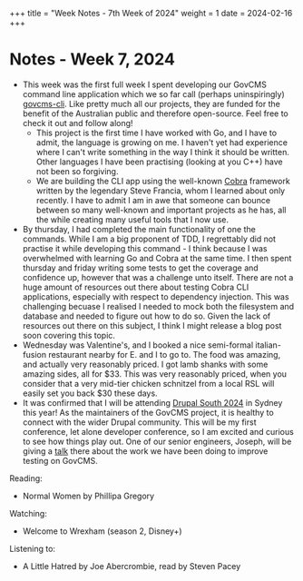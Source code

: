+++
title = "Week Notes - 7th Week of 2024"
weight = 1
date = 2024-02-16
+++

# Notes - Week 7, 2024

- This week was the first full week I spent developing our GovCMS command line application which we so far call (perhaps uninspiringly) [govcms-cli](https://github.com/govcms-tests/govcms-cli). Like pretty much all our projects, they are funded for the benefit of the Australian public and therefore open-source. Feel free to check it out and follow along!
    - This project is the first time I have worked with Go, and I have to admit, the language is growing on me. I haven't yet had experience where I can't write something in the way I think it should be written. Other languages I have been practising (looking at you C++) have not been so forgiving.
    - We are building the CLI app using the well-known [Cobra](https://github.com/spf13/cobra) framework written by the legendary Steve Francia, whom I learned about only recently. I have to admit I am in awe that someone can bounce between so many well-known and important projects as he has, all the while creating many useful tools that I now use.
- By thursday, I had completed the main functionality of one the commands. While I am a big proponent of TDD, I regrettably did not practise it while developing this command - I think because I was overwhelmed with learning Go and Cobra at the same time. I then spent thursday and friday writing some tests to get the coverage and confidence up, however that was a challenge unto itself. There are not a huge amount of resources out there about testing Cobra CLI applications, especially with respect to dependency injection. This was challenging becuase I realised I needed to mock both the filesystem and database and needed to figure out how to do so. Given the lack of resources out there on this subject, I think I might release a blog post soon covering this topic.
- Wednesday was Valentine's, and I booked a nice semi-formal italian-fusion restaurant nearby for E. and I to go to. The food was amazing, and actually very reasonably priced. I got lamb shanks with some amazing sides, all for $33. This was very reasonably priced, when you consider that a very mid-tier chicken schnitzel from a local RSL will easily set you back $30 these days.
- It was confirmed that I will be attending [Drupal South 2024](https://drupalsouth.org/events/drupalsouth-sydney-2024) in Sydney this year! As the maintainers of the GovCMS project, it is healthy to connect with the wider Drupal community. This will be my first conference, let alone developer conference, so I am excited and curious to see how things play out. One of our senior engineers, Joseph, will be giving a [talk](https://drupalsouth.org/events/drupalsouth-sydney-2024/schedule/3038) there about the work we have been doing to improve testing on GovCMS. 

Reading:

- Normal Women by Phillipa Gregory

Watching:

- Welcome to Wrexham (season 2, Disney+)

Listening to:

- A Little Hatred by Joe Abercrombie, read by Steven Pacey

